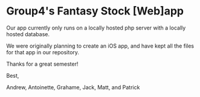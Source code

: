 # Group4's Fantasy Stock [Web]app

Our app currently only runs on a locally hosted php server with a locally hosted database.

We were originally planning to create an iOS app, and have kept all the files for that app in our repository.

Thanks for a great semester!

Best,

Andrew, Antoinette, Grahame, Jack, Matt, and Patrick
